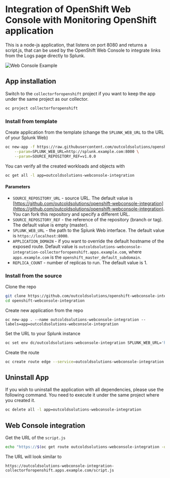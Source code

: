 # Integration of OpenShift Web Console with Monitoring OpenShift application

This is a node-js application, that listens on port 8080 and returns a script.js,
that can be used by the OpenShift Web Console to integrate links from the
Logs page directly to Splunk.

![Web Console Example](https://raw.githubusercontent.com/outcoldsolutions/openshift-webconsole-integration/master/docs/webconsole-example.png)

## App installation

Switch to the `collectorforopenshift` project if you want to keep the app
under the same project as our collector.

```bash
oc project collectorforopenshift
```

### Install from template

Create application from the template (change the `SPLUNK_WEB_URL` to the URL of your Splunk Web)

```bash
oc new-app -f https://raw.githubusercontent.com/outcoldsolutions/openshift-webconsole-integration/v1.0.0/openshift/templates/outcoldsolutions-webconsole-integration.yaml \
    --param=SPLUNK_WEB_URL=http://splunk.example.com:8000 \
    --param=SOURCE_REPOSITORY_REF=v1.0.0
```

You can verify all the created workloads and objects with

```bash
oc get all -l app=outcoldsolutions-webconsole-integration
```

#### Parameters

- `SOURCE_REPOSITORY_URL` - source URL. The default value is
[https://github.com/outcoldsolutions/openshift-webconsole-integration](https://github.com/outcoldsolutions/openshift-webconsole-integration).
You can fork this repository and specify a different URL.
- `SOURCE_REPOSITORY_REF` - the reference of the repository (branch or tag). The
default value is empty (master).
- `SPLUNK_WEB_URL` - the path to the Splunk Web interface. The default value is
`https://localhost:8000`.
- `APPLICATION_DOMAIN` - if you want to override the default hostname of the
exposed route. Default value is `outcoldsolutions-webconsole-integration-collectorforopenshift.apps.example.com`,
where `apps.example.com` is the `openshift_master_default_subdomain`.
- `REPLICA_COUNT` - number of replicas to run. The default value is 1.

### Install from the source

Clone the repo

```bash
git clone https://github.com/outcoldsolutions/openshift-webconsole-integration
cd openshift-webconsole-integration
```

Create new application from the repo

```
oc new-app . --name outcoldsolutions-webconsole-integration --labels=app=outcoldsolutions-webconsole-integration
```

Set the URL to your Splunk instance

```bash
oc set env dc/outcoldsolutions-webconsole-integration SPLUNK_WEB_URL='http://splunk.example.com:8000'
```

Create the route

```bash
oc create route edge --service=outcoldsolutions-webconsole-integration 
```

## Uninstall App

If you wish to uninstall the application with all dependencies, please use the following command.
You need to execute it under the same project where you created it.

```bash
oc delete all -l app=outcoldsolutions-webconsole-integration
```

## Web Console integration

Get the URL of the `script.js`

```bash
echo "https://$(oc get route outcoldsolutions-webconsole-integration -o=jsonpath='{.spec.host}')/script.js"
```

The URL will look similar to

```text
https://outcoldsolutions-webconsole-integration-collectorforopenshift.apps.example.com/script.js
```


